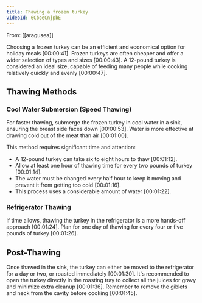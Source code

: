 ```yaml
---
title: Thawing a frozen turkey
videoId: 6CboeCnjpbE
---
```


From: [[aragusea]] <br/> 

Choosing a frozen turkey can be an efficient and economical option for holiday meals <a class="yt-timestamp" data-t="00:00:41">[00:00:41]</a>. Frozen turkeys are often cheaper and offer a wider selection of types and sizes <a class="yt-timestamp" data-t="00:00:43">[00:00:43]</a>. A 12-pound turkey is considered an ideal size, capable of feeding many people while cooking relatively quickly and evenly <a class="yt-timestamp" data-t="00:00:47">[00:00:47]</a>.

## Thawing Methods

### Cool Water Submersion (Speed Thawing)
For faster thawing, submerge the frozen turkey in cool water in a sink, ensuring the breast side faces down <a class="yt-timestamp" data-t="00:00:53">[00:00:53]</a>. Water is more effective at drawing cold out of the meat than air <a class="yt-timestamp" data-t="00:01:00">[00:01:00]</a>.

This method requires significant time and attention:
*   A 12-pound turkey can take six to eight hours to thaw <a class="yt-timestamp" data-t="00:01:12">[00:01:12]</a>.
*   Allow at least one hour of thawing time for every two pounds of turkey <a class="yt-timestamp" data-t="00:01:14">[00:01:14]</a>.
*   The water must be changed every half hour to keep it moving and prevent it from getting too cold <a class="yt-timestamp" data-t="00:01:16">[00:01:16]</a>.
*   This process uses a considerable amount of water <a class="yt-timestamp" data-t="00:01:22">[00:01:22]</a>.

### Refrigerator Thawing
If time allows, thawing the turkey in the refrigerator is a more hands-off approach <a class="yt-timestamp" data-t="00:01:24">[00:01:24]</a>. Plan for one day of thawing for every four or five pounds of turkey <a class="yt-timestamp" data-t="00:01:26">[00:01:26]</a>.

## Post-Thawing
Once thawed in the sink, the turkey can either be moved to the refrigerator for a day or two, or roasted immediately <a class="yt-timestamp" data-t="00:01:30">[00:01:30]</a>. It's recommended to open the turkey directly in the roasting tray to collect all the juices for gravy and minimize extra cleanup <a class="yt-timestamp" data-t="00:01:36">[00:01:36]</a>. Remember to remove the giblets and neck from the cavity before cooking <a class="yt-timestamp" data-t="00:01:45">[00:01:45]</a>.